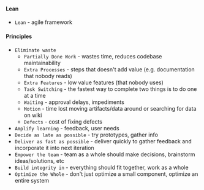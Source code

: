 #### Lean
* `Lean` - agile framework

#### Principles
* `Eliminate waste`
    * `Partially Done Work` - wastes time, reduces codebase maintainability
    * `Extra Processes` - steps that doesn't add value (e.g. documentation that nobody reads)
    * `Extra Features` - low value features (that nobody uses)
    * `Task Switching` - the fastest way to complete two things is to do one at a time
    * `Waiting` - approval delays, impediments
    * `Motion` - time lost moving artifacts/data around or searching for data on wiki
    * `Defects` - cost of fixing defects
* `Amplify learning` - feedback, user needs
* `Decide as late as possible` - try prototypes, gather info 
* `Deliver as fast as possible` - deliver quickly to gather feedback and incorporate it into next iteration
* `Empower the team` - team as a whole should make decisions, brainstorm ideas/solutions, etc
* `Build integrity in` - everything should fit together, work as a whole
* `Optimize the Whole` - don't just optimize a small component, optimize an entire system
